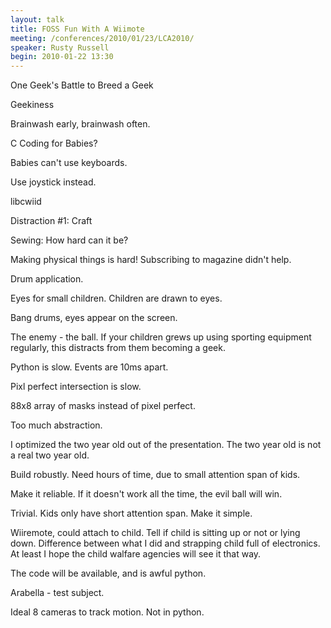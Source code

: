 ```yaml
---
layout: talk
title: FOSS Fun With A Wiimote
meeting: /conferences/2010/01/23/LCA2010/
speaker: Rusty Russell
begin: 2010-01-22 13:30
---
```

One Geek's Battle to Breed a Geek

Geekiness

Brainwash early, brainwash often.

C Coding for Babies?

Babies can't use keyboards.

Use joystick instead.

libcwiid

Distraction #1: Craft

Sewing: How hard can it be?

Making physical things is hard! Subscribing to magazine didn't help.

Drum application.

Eyes for small children. Children are drawn to eyes.

Bang drums, eyes appear on the screen.

The enemy - the ball. If your children grews up using sporting equipment
regularly, this distracts from them becoming a geek.

Python is slow. Events are 10ms apart.

Pixl perfect intersection is slow.

88x8 array of masks instead of pixel perfect.

Too much abstraction.

I optimized the two year old out of the presentation. The two year old is not a
real two year old.

Build robustly. Need hours of time, due to small attention span of kids.

Make it reliable. If it doesn't work all the time, the evil ball will win.

Trivial. Kids only have short attention span. Make it simple.

Wiiremote, could attach to child. Tell if child is sitting up or not or lying
down. Difference between what I did and strapping child full of electronics. At
least I hope the child walfare agencies will see it that way.

The code will be available, and is awful python.

Arabella - test subject.

Ideal 8 cameras to track motion. Not in python.
